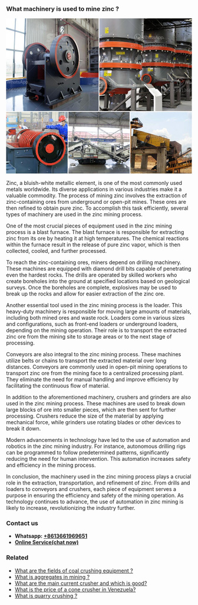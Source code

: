 <h3>What machinery is used to mine zinc ?</h3><img src='1701744845.jpg' alt=''><p>Zinc, a bluish-white metallic element, is one of the most commonly used metals worldwide. Its diverse applications in various industries make it a valuable commodity. The process of mining zinc involves the extraction of zinc-containing ores from underground or open-pit mines. These ores are then refined to obtain pure zinc. To accomplish this task efficiently, several types of machinery are used in the zinc mining process.</p><p>One of the most crucial pieces of equipment used in the zinc mining process is a blast furnace. The blast furnace is responsible for extracting zinc from its ore by heating it at high temperatures. The chemical reactions within the furnace result in the release of pure zinc vapor, which is then collected, cooled, and further processed.</p><p>To reach the zinc-containing ores, miners depend on drilling machinery. These machines are equipped with diamond drill bits capable of penetrating even the hardest rocks. The drills are operated by skilled workers who create boreholes into the ground at specified locations based on geological surveys. Once the boreholes are complete, explosives may be used to break up the rocks and allow for easier extraction of the zinc ore.</p><p>Another essential tool used in the zinc mining process is the loader. This heavy-duty machinery is responsible for moving large amounts of materials, including both mined ores and waste rock. Loaders come in various sizes and configurations, such as front-end loaders or underground loaders, depending on the mining operation. Their role is to transport the extracted zinc ore from the mining site to storage areas or to the next stage of processing.</p><p>Conveyors are also integral to the zinc mining process. These machines utilize belts or chains to transport the extracted material over long distances. Conveyors are commonly used in open-pit mining operations to transport zinc ore from the mining face to a centralized processing plant. They eliminate the need for manual handling and improve efficiency by facilitating the continuous flow of material.</p><p>In addition to the aforementioned machinery, crushers and grinders are also used in the zinc mining process. These machines are used to break down large blocks of ore into smaller pieces, which are then sent for further processing. Crushers reduce the size of the material by applying mechanical force, while grinders use rotating blades or other devices to break it down.</p><p>Modern advancements in technology have led to the use of automation and robotics in the zinc mining industry. For instance, autonomous drilling rigs can be programmed to follow predetermined patterns, significantly reducing the need for human intervention. This automation increases safety and efficiency in the mining process.</p><p>In conclusion, the machinery used in the zinc mining process plays a crucial role in the extraction, transportation, and refinement of zinc. From drills and loaders to conveyors and crushers, each piece of equipment serves a purpose in ensuring the efficiency and safety of the mining operation. As technology continues to advance, the use of automation in zinc mining is likely to increase, revolutionizing the industry further.</p><h3>Contact us</h3><ul><li><strong>Whatsapp:&nbsp;<a href="https://wa.me/8613661969651">+8613661969651</a></strong></li><li><a href="https://swt.shibang-china.com/?git&amp;zhl&amp;What machinery is used to mine zinc "><strong>Online Service(chat now)</strong></a></li></ul><h3>Related</h3><ul><li><a href='What are the fields of coal crushing equipment .md'>What are the fields of coal crushing equipment ?</a></li><li><a href='What is aggregates in mining .md'>What is aggregates in mining ?</a></li><li><a href='What are the main current crusher and which is good.md'>What are the main current crusher and which is good?</a></li><li><a href='What is the price of a cone crusher in Venezuela.md'>What is the price of a cone crusher in Venezuela?</a></li><li><a href='What is quarry crushing .md'>What is quarry crushing ?</a></li></ul>